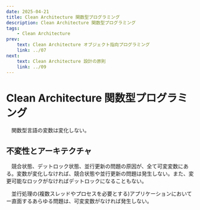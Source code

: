 ```yaml
---
date: 2025-04-21
title: Clean Architecture 関数型プログラミング
description: Clean Architecture 関数型プログラミング
tags: 
    - Clean Architecture
prev:
    text: Clean Architecture オブジェクト指向プログラミング
    link: ../07
next:
    text: Clean Architecture 設計の原則
    link: ../09
---
```


# Clean Architecture 関数型プログラミング

&emsp;関数型言語の変数は変化しない。

## 不変性とアーキテクチャ

&emsp;競合状態、デットロック状態、並行更新の問題の原因が、全て可変変数にある。変数が変化しなければ、競合状態や並行更新の問題は発生しない。また、変更可能なロックがなければデットロックになることもない。

&emsp;並行処理の(複数スレッドやプロセスを必要とする)アプリケーションにおいてー直面するあらゆる問題は、可変変数がなければ発生しない。